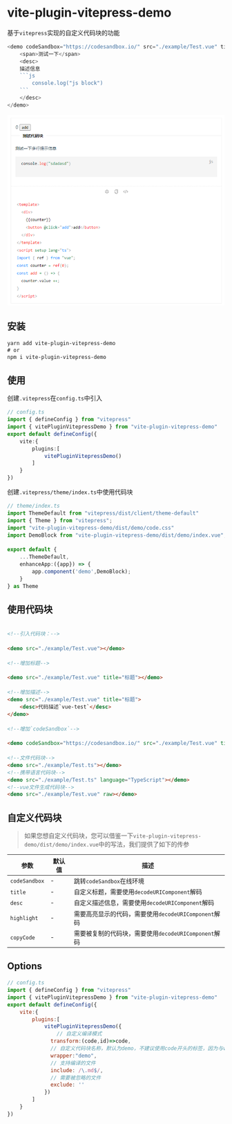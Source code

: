 # vite-plugin-vitepress-demo

基于`vitepress`实现的自定义代码块的功能

```js
<demo codeSandbox="https://codesandbox.io/" src="./example/Test.vue" title="测试代码块">
    <span>测试一下</span>
    <desc>
    描述信息
    ```js
        console.log("js block")
    ```
    </desc>
</demo>
```


![demo](./img.png)

## 安装

```shell
yarn add vite-plugin-vitepress-demo
# or
npm i vite-plugin-vitepress-demo
```

## 使用

创建`.vitepress`在`config.ts`中引入

```ts
// config.ts
import { defineConfig } from "vitepress"
import { vitePluginVitepressDemo } from "vite-plugin-vitepress-demo"
export default defineConfig({
    vite:{
        plugins:[
            vitePluginVitepressDemo()
        ]
    }
})
```

创建`.vitepress/theme/index.ts`中使用代码块

```ts
// theme/index.ts
import ThemeDefault from "vitepress/dist/client/theme-default"
import { Theme } from "vitepress";
import "vite-plugin-vitepress-demo/dist/demo/code.css"
import DemoBlock from "vite-plugin-vitepress-demo/dist/demo/index.vue";

export default {
    ...ThemeDefault,
    enhanceApp:({app}) => {
        app.component('demo',DemoBlock);
    }
} as Theme
```

## 使用代码块

```html

<!--引入代码块：-->

<demo src="./example/Test.vue"></demo>

<!--增加标题-->

<demo src="./example/Test.vue" title="标题"></demo>

<!--增加描述-->
<demo src="./example/Test.vue" title="标题">
    <desc>代码描述`vue-test`</desc>
</demo>

<!--增加`codeSandbox`-->

<demo codeSandbox="https://codesandbox.io/" src="./example/Test.vue" title="测试" desc="描述信息`codeSandbox`"></demo>

<!--文件代码块-->
<demo src="./example/Test.ts"></demo>
<!--携带语言代码块-->
<demo src="./example/Test.ts" language="TypeScript"></demo>
<!--vue文件生成代码块-->
<demo src="./example/Test.vue" raw></demo>
```

## 自定义代码块

> 如果您想自定义代码块，您可以借鉴一下`vite-plugin-vitepress-demo/dist/demo/index.vue`中的写法，我们提供了如下的传参

| 参数          | 默认值 | 描述                                                 |
| ------------- | ------ | ---------------------------------------------------- |
| `codeSandbox` | -      | 跳转`codeSandbox`在线环境                            |
| `title`       | -      | 自定义标题，需要使用`decodeURIComponent`解码         |
| `desc`        | -      | 自定义描述信息，需要使用`decodeURIComponent`解码     |
| `highlight`   | -      | 需要高亮显示的代码，需要使用`decodeURIComponent`解码 |
| `copyCode`    | -      | 需要被复制的代码块，需要使用`decodeURIComponent`解码 |



## Options

```js
// config.ts
import { defineConfig } from "vitepress"
import { vitePluginVitepressDemo } from "vite-plugin-vitepress-demo"
export default defineConfig({
    vite:{
        plugins:[
            vitePluginVitepressDemo({
           		// 自定义编译模式
              transform:(code,id)=>code,
              // 自定义代码块名称，默认为demo，不建议使用code开头的标签，因为与vitepress默认的code冲突
              wrapper:"demo",
              // 支持编译的文件
              include: /\.md$/,
              // 需要被忽略的文件
              exclude: ''
            })
        ]
    }
})
```
